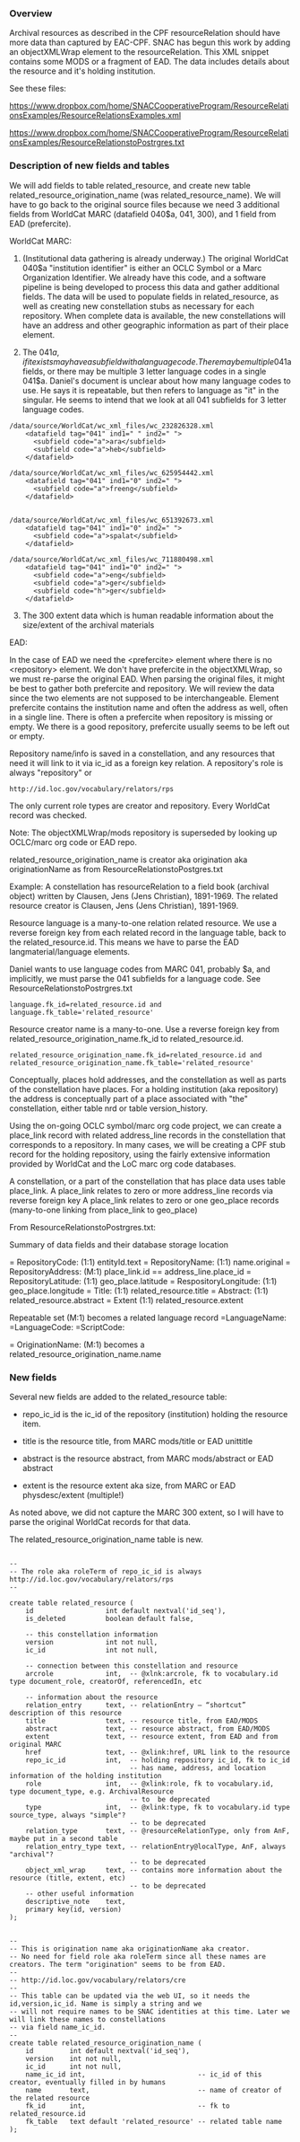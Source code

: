 
### Overview

Archival resources as described in the CPF resourceRelation should have more data than captured by
EAC-CPF. SNAC has begun this work by adding an objectXMLWrap element to the resourceRelation. This XML snippet
contains some MODS or a fragment of EAD. The data includes details about the resource and it's holding
institution.

See these files:

https://www.dropbox.com/home/SNACCooperativeProgram/ResourceRelationsExamples/ResourceRelationsExamples.xml

https://www.dropbox.com/home/SNACCooperativeProgram/ResourceRelationsExamples/ResourceRelationstoPostrgres.txt


### Description of new fields and tables

We will add fields to table related_resource, and create new table related_resource_origination_name (was
related_resource_name). We will have to go back to the original source files because we need 3
additional fields from WorldCat MARC (datafield 040$a, 041, 300), and 1 field from EAD (prefercite).

WorldCat MARC:

1) (Institutional data gathering is already underway.) The original WorldCat 040$a "institution identifier" is
either an OCLC Symbol or a Marc Organization Identifier. We already have this code, and a software pipeline is
being developed to process this data and gather additional fields. The data will be used to populate fields in
related_resource, as well as creating new constellation stubs as necessary for each repository. When complete
data is available, the new constellations will have an address and other geographic information as part of
their place element.

2) The 041$a, if it exists may have a subfield with a language code. There may be multiple 041$a fields, or
there may be multiple 3 letter language codes in a single 041$a. Daniel's document is unclear about how many
language codes to use. He says it is repeatable, but then refers to language as "it" in the singular. He seems
to intend that we look at all 041 subfields for 3 letter language codes.

```
/data/source/WorldCat/wc_xml_files/wc_232826328.xml
    <datafield tag="041" ind1=" " ind2=" ">
      <subfield code="a">ara</subfield>
      <subfield code="a">heb</subfield>
    </datafield>

/data/source/WorldCat/wc_xml_files/wc_625954442.xml
    <datafield tag="041" ind1="0" ind2=" ">
      <subfield code="a">freeng</subfield>
    </datafield>


/data/source/WorldCat/wc_xml_files/wc_651392673.xml
    <datafield tag="041" ind1="0" ind2=" ">
      <subfield code="a">spalat</subfield>
    </datafield>

/data/source/WorldCat/wc_xml_files/wc_711880498.xml
    <datafield tag="041" ind1="0" ind2=" ">
      <subfield code="a">eng</subfield>
      <subfield code="a">ger</subfield>
      <subfield code="h">ger</subfield>
    </datafield>
```

3) The 300 extent data which is human readable information about the size/extent of the archival materials


EAD:

In the case of EAD we need the \<prefercite> element where there is no \<repository> element. We don't have
prefercite in the objectXMLWrap, so we must re-parse the original EAD. When parsing the original files, it
might be best to gather both prefercite and repository. We will review the data since the two elements are not
supposed to be interchangeable. Element prefercite contains the institution name and often the address as well,
often in a single line. There is often a prefercite when repository is missing or empty. We there is a good
repository, prefercite usually seems to be left out or empty.

Repository name/info is saved in a constellation, and any resources that need it will link to it via ic_id as
a foreign key relation. A repository's role is always "repository" or

```
http://id.loc.gov/vocabulary/relators/rps
```

The only current role types are creator and repository. Every WorldCat record was checked.

Note: The objectXMLWrap/mods repository is superseded by looking up OCLC/marc org code or EAD repo.

related_resource_origination_name is creator aka origination aka originationName as from ResourceRelationstoPostgres.txt

Example: A constellation has resourceRelation to a field book (archival object) written by Clausen, Jens (Jens
Christian), 1891-1969. The related resource creator is Clausen, Jens (Jens Christian), 1891-1969.

Resource language is a many-to-one relation related resource. We use a reverse foreign key from each related
record in the language table, back to the related_resource.id. This means we have to parse the EAD
langmaterial/language elements.

Daniel wants to use language codes from MARC 041, probably $a, and implicitly, we must parse the 041 subfields
for a language code. See ResourceRelationstoPostrgres.txt

```
language.fk_id=related_resource.id and language.fk_table='related_resource'
```

Resource creator name is a many-to-one. Use a reverse foreign key from related_resource_origination_name.fk_id to related_resource.id.

```
related_resource_origination_name.fk_id=related_resource.id and related_resource_origination_name.fk_table='related_resource'
```

Conceptually, places hold addresses, and the constellation as well as parts of the constellation have
places. For a holding institution (aka repository) the address is conceptually part of a place associated with
"the" constellation, either table nrd or table version_history.

Using the on-going OCLC symbol/marc org code project, we can create a place_link record with related
address_line records in the constellation that corresponds to a repository. In many cases, we will be creating
a CPF stub record for the holding repository, using the fairly extensive information provided by WorldCat and
the LoC marc org code databases.

A constellation, or a part of the constellation that has place data uses table place_link.
A place_link relates to zero or more address_line records via reverse foreign key
A place_link relates to zero or one geo_place records (many-to-one linking from place_link to geo_place)

From ResourceRelationstoPostrgres.txt:

Summary of data fields and their database storage location

= RepositoryCode: (1:1)  entityId.text
= RepositoryName: (1:1) name.original
= RepositoryAddress: (M:1) place_link.id == address_line.place_id
= RepositoryLatitude: (1:1) geo_place.latitude
= RespositoryLongitude: (1:1) geo_place.longitude
= Title: (1:1) related_resource.title
= Abstract: (1:1) related_resource.abstract
= Extent (1:1) related_resource.extent


Repeatable set (M:1) becomes a related language record
=LanguageName: 
=LanguageCode: 
=ScriptCode: 

= OriginationName: (M:1) becomes a related_resource_origination_name.name



### New fields

Several new fields are added to the related_resource table:

- repo_ic_id is the ic_id of the repository (institution) holding the resource item.

- title is the resource title, from MARC mods/title or EAD unittitle

- abstract is the resource abstract, from MARC mods/abstract or EAD abstract

- extent is the resource extent aka size, from MARC or EAD physdesc/extent (multiple!)

As noted above, we did not capture the MARC 300 extent, so I will have to parse the original WorldCat records for that data.

The related_resource_origination_name table is new.


```

--
-- The role aka roleTerm of repo_ic_id is always http://id.loc.gov/vocabulary/relators/rps
-- 

create table related_resource (
    id                  int default nextval('id_seq'),
    is_deleted          boolean default false,

    -- this constellation information
    version             int not null,
    ic_id               int not null,

    -- connection between this constellation and resource
    arcrole             int,  -- @xlnk:arcrole, fk to vocabulary.id type document_role, creatorOf, referencedIn, etc

    -- information about the resource
    relation_entry      text, -- relationEntry — “shortcut” description of this resource
    title               text, -- resource title, from EAD/MODS
    abstract            text, -- resource abstract, from EAD/MODS
    extent              text, -- resource extent, from EAD and from original MARC
    href                text, -- @xlink:href, URL link to the resource
    repo_ic_id          int,  -- holding repository ic_id, fk to ic_id
                              -- has name, address, and location information of the holding institution
    role                int,  -- @xlink:role, fk to vocabulary.id, type document_type, e.g. ArchivalResource
                              -- to  be deprecated
    type                int,  -- @xlink:type, fk to vocabulary.id type source_type, always "simple"?
                              -- to be deprecated
    relation_type       text, -- @resourceRelationType, only from AnF, maybe put in a second table
    relation_entry_type text, -- relationEntry@localType, AnF, always "archival"?
                              -- to be deprecated
    object_xml_wrap     text, -- contains more information about the resource (title, extent, etc)
                              -- to be deprecated
    -- other useful information
    descriptive_note    text,
    primary key(id, version)
);


-- 
-- This is origination name aka originationName aka creator.
-- No need for field role aka roleTerm since all these names are creators. The term "origination" seems to be from EAD.
--
-- http://id.loc.gov/vocabulary/relators/cre
--
-- This table can be updated via the web UI, so it needs the id,version,ic_id. Name is simply a string and we
-- will not require names to be SNAC identities at this time. Later we will link these names to constellations
-- via field name_ic_id.
-- 
create table related_resource_origination_name (
    id         int default nextval('id_seq'),
    version    int not null,
    ic_id      int not null,                          
    name_ic_id int,                            -- ic_id of this creator, eventually filled in by humans
    name       text,                           -- name of creator of the related resource
    fk_id      int,                            -- fk to related_resource.id
    fk_table   text default 'related_resource' -- related table name
);



```
